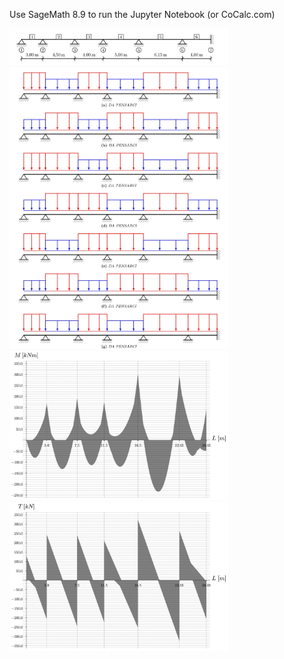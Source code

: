Use SageMath 8.9 to run the Jupyter Notebook (or CoCalc.com)

<img src="/imgGIT/Struttura0.jpg" alt="drawing" width="350"/>
<img src="/imgGIT/Struttura2.jpg" alt="drawing" width="350"/>
<img src="/imgGIT/SLU_pInviluppo.jpg" alt="drawing" width="350"/>
<img src="/imgGIT/SLU_TpInviluppo.jpg" alt="drawing" width="350"/>
 
